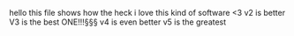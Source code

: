 hello
this file shows how the heck i love this kind of software <3
v2 is better
V3 is the best ONE!!!§§§
v4 is even better
v5 is the greatest
